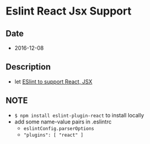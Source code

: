 # Eslint React Jsx Support

## Date

  - 2016-12-08

## Description

  - let [ESlint to support React, JSX](https://www.npmjs.com/package/eslint-plugin-react)

## NOTE

  - `$ npm install eslint-plugin-react` to install locally
  - add some name-value pairs in .eslintrc
      - `eslintConfig.parserOptions`
      - `"plugins": [ "react" ]`

